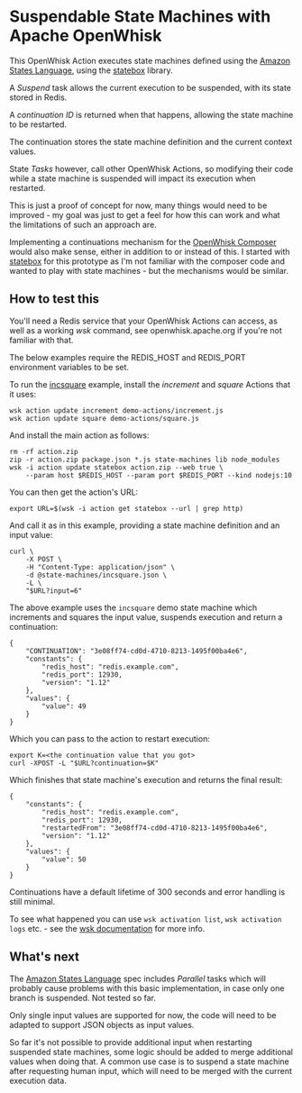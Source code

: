 Suspendable State Machines with Apache OpenWhisk
===

This OpenWhisk Action executes state machines defined using the 
[Amazon States Language](https://states-language.net/spec.html), using
the [statebox](https://github.com/wmfs/statebox) library.

A _Suspend_ task allows the current execution to be suspended, with its
state stored in Redis. 

A _continuation ID_ is returned when that happens,
allowing the state machine to be restarted.

The continuation stores the state machine definition and the current context
values. 

State _Tasks_ however, call other OpenWhisk Actions, so modifying their
code while a state machine is suspended will impact its execution when restarted.

This is just a proof of concept for now, many things would need to be improved - my
goal was just to get a feel for how this can work and what the limitations of such
an approach are.

Implementing a continuations mechanism for the [OpenWhisk Composer](https://github.com/apache/incubator-openwhisk-composer) would also make sense, either in addition to or instead of this.
I started with [statebox](https://github.com/wmfs/statebox) for this prototype as I'm not familiar
with the composer code and wanted to play with state machines - but the mechanisms would be similar.

How to test this
----

You'll need a Redis service that your OpenWhisk Actions can access, as well as a working
_wsk_ command, see openwhisk.apache.org if you're not familiar with that.

The below examples require the REDIS_HOST and REDIS_PORT environment variables to be set.

To run the [incsquare](state-machines/incsquare.json) example, install the _increment_ and _square_
Actions that it uses:

    wsk action update increment demo-actions/increment.js
    wsk action update square demo-actions/square.js

And install the main action as follows:

    rm -rf action.zip
    zip -r action.zip package.json *.js state-machines lib node_modules
    wsk -i action update statebox action.zip --web true \
        --param host $REDIS_HOST --param port $REDIS_PORT --kind nodejs:10

You can then get the action's URL:

    export URL=$(wsk -i action get statebox --url | grep http)

And call it as in this example, providing a state machine definition and
an input value:

    curl \
        -X POST \
        -H "Content-Type: application/json" \
        -d @state-machines/incsquare.json \
        -L \
        "$URL?input=6"

The above example uses the `incsquare` demo state machine which increments and squares
 the input value, suspends execution and return a continuation:    

    {
        "CONTINUATION": "3e08ff74-cd0d-4710-8213-1495f00ba4e6",
        "constants": {
            "redis_host": "redis.example.com",
            "redis_port": 12930,
            "version": "1.12"
        },
        "values": {
            "value": 49
        }
    }

Which you can pass to the action to restart execution:

    export K=<the continuation value that you got>
    curl -XPOST -L "$URL?continuation=$K"

Which finishes that state machine's execution and returns the final result:

    {
        "constants": {
            "redis_host": "redis.example.com",
            "redis_port": 12930,
            "restartedFrom": "3e08ff74-cd0d-4710-8213-1495f00ba4e6",
            "version": "1.12"
        },
        "values": {
            "value": 50
        }
    }

Continuations have a default lifetime of 300 seconds and error handling
is still minimal.    

To see what happened you can use `wsk activation list`, `wsk activation logs` etc. - see
the [wsk documentation](https://github.com/apache/incubator-openwhisk/blob/master/docs/cli.md#openwhisk-cli)
for more info.

What's next
---
The [Amazon States Language](https://states-language.net/spec.html) spec includes _Parallel_ tasks which will
probably cause problems with this basic implementation, in case only one branch is suspended. Not tested so far.

Only single input values are supported for now, the code will need to be adapted to support JSON objects as 
input values.

So far it's not possible to provide additional input when restarting suspended state machines, some logic should
be added to merge additional values when doing that. A common use case is to suspend a state machine after 
requesting human input, which will need to be merged with the current execution data.





